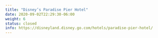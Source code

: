 ```yaml
---
title: "Disney’s Paradise Pier Hotel"
date: 2020-09-02T22:29:30-06:00
weight: 6
status: closed
info: https://disneyland.disney.go.com/hotels/paradise-pier-hotel/
---
```


